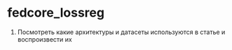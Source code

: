 # fedcore_lossreg
1. Посмотреть какие архитектуры и датасеты используются в статье и воспроизвести их
